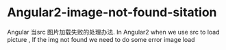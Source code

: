 # Angular2-image-not-found-sitation
Angular 当src 图片加载失败的处理办法.   In Angular2 when we use src to load picture , If the img not found we need to do some error image load
